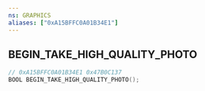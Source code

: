 ```yaml
---
ns: GRAPHICS
aliases: ["0xA15BFFC0A01B34E1"]
---
```

## BEGIN_TAKE_HIGH_QUALITY_PHOTO

```c
// 0xA15BFFC0A01B34E1 0x47B0C137
BOOL BEGIN_TAKE_HIGH_QUALITY_PHOTO();
```

